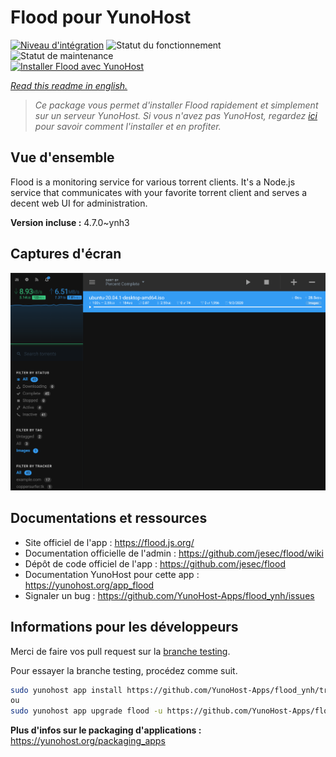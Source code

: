 <!--
N.B.: This README was automatically generated by https://github.com/YunoHost/apps/tree/master/tools/README-generator
It shall NOT be edited by hand.
-->

# Flood pour YunoHost

[![Niveau d'intégration](https://dash.yunohost.org/integration/flood.svg)](https://dash.yunohost.org/appci/app/flood) ![Statut du fonctionnement](https://ci-apps.yunohost.org/ci/badges/flood.status.svg) ![Statut de maintenance](https://ci-apps.yunohost.org/ci/badges/flood.maintain.svg)  
[![Installer Flood avec YunoHost](https://install-app.yunohost.org/install-with-yunohost.svg)](https://install-app.yunohost.org/?app=flood)

*[Read this readme in english.](./README.md)*

> *Ce package vous permet d'installer Flood rapidement et simplement sur un serveur YunoHost.
Si vous n'avez pas YunoHost, regardez [ici](https://yunohost.org/#/install) pour savoir comment l'installer et en profiter.*

## Vue d'ensemble

Flood is a monitoring service for various torrent clients. It's a Node.js service that communicates with your favorite torrent client and serves a decent web UI for administration.

**Version incluse :** 4.7.0~ynh3

## Captures d'écran

![Capture d'écran de Flood](./doc/screenshots/screenshot.png)

## Documentations et ressources

* Site officiel de l'app : <https://flood.js.org/>
* Documentation officielle de l'admin : <https://github.com/jesec/flood/wiki>
* Dépôt de code officiel de l'app : <https://github.com/jesec/flood>
* Documentation YunoHost pour cette app : <https://yunohost.org/app_flood>
* Signaler un bug : <https://github.com/YunoHost-Apps/flood_ynh/issues>

## Informations pour les développeurs

Merci de faire vos pull request sur la [branche testing](https://github.com/YunoHost-Apps/flood_ynh/tree/testing).

Pour essayer la branche testing, procédez comme suit.

``` bash
sudo yunohost app install https://github.com/YunoHost-Apps/flood_ynh/tree/testing --debug
ou
sudo yunohost app upgrade flood -u https://github.com/YunoHost-Apps/flood_ynh/tree/testing --debug
```

**Plus d'infos sur le packaging d'applications :** <https://yunohost.org/packaging_apps>
